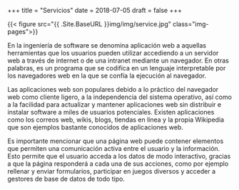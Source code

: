 +++
title = "Servicios"
date = 2018-07-05
draft = false
+++

{{< figure src="{{ .Site.BaseURL }}img/img/service.jpg" class="img-pages">}}


En la ingeniería de software se denomina aplicación web a aquellas herramientas 
que los usuarios pueden utilizar accediendo a un servidor web a través de internet 
o de una intranet mediante un navegador. En otras palabras, es un programa que se 
codifica en un lenguaje interpretable por los navegadores web en la que se confía 
la ejecución al navegador.

Las aplicaciones web son populares debido a lo práctico del navegador web como
cliente ligero, a la independencia del sistema operativo, así como a la facilidad 
para actualizar y mantener aplicaciones web sin distribuir e instalar software a
miles de usuarios potenciales. Existen aplicaciones como los correos web, wikis, 
blogs, tiendas en línea y la propia Wikipedia que son ejemplos bastante conocidos de aplicaciones web.

Es importante mencionar que una página web puede contener elementos que permiten 
una comunicación activa entre el usuario y la información. Esto permite que el usuario 
acceda a los datos de modo interactivo, gracias a que la página responderá a cada una de 
sus acciones, como por ejemplo rellenar y enviar formularios, participar en juegos 
diversos y acceder a gestores de base de datos de todo tipo.